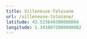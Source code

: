 ```yaml
---
title: Villeneuve-Tolosane
url: /villeneuve-tolosane/
latitude: 43.523640300000004
longitude: 1.3410072000000002
---
```

